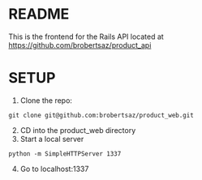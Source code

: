 # README
This is the frontend for the Rails API located at https://github.com/brobertsaz/product_api

# SETUP

1. Clone the repo:
```
git clone git@github.com:brobertsaz/product_web.git
```
2. CD into the product_web directory
3. Start a local server
```
python -m SimpleHTTPServer 1337
```
4. Go to localhost:1337

